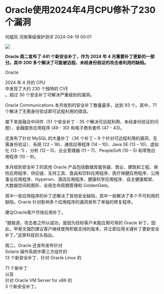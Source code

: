 #  Oracle使用2024年4月CPU修补了230个漏洞   
何威风  河南等级保护测评   2024-04-19 00:01  
  
![](https://mmbiz.qpic.cn/sz_mmbiz_png/rTibWNx9ARWlh1TrpvO3lw5r1aGYan6OQs6nm63hg1YdDiceTvCg0ChN0OdNLY05oibsdZUdwyOlOzgDCMrMu1icaA/640?wx_fmt=png&from=appmsg "")  
  
**Oracle 周二宣布了 441 个新安全补丁，作为 2024 年 4 月重要补丁更新的一部分。其中 200 多个解决了可能被远程、未经身份验证的攻击者利用的缺陷。**  
  
Oracle   
  
2024 年 4 月的 CPU  
中发现了大约 230 个独特的 CVE   
。超过 30 个安全补丁可解决严重级别的漏洞。  
  
Oracle Communications 本月收到的安全补丁数量最多，达到 93 个。其中，71 个解决了无需身份验证即可远程利用的错误。  
  
接下来是融合中间件（51 个安全补丁 - 35 个解决可远程利用、未经身份验证的问题）、金融服务应用程序 (49 - 30) 和电子商务套件 (47 - 43)。  
  
还发布了针对 MySQL 的大量补丁（36 个补丁 – 9 个针对可远程利用的漏洞，无需身份验证）、系统 (22 – 16)、通信应用程序 (14 – 10)、Java SE (13 – 10)、虚拟化 (13 – 1) 、分析 (12 – 5)、企业管理器 (11 – 7)、PeopleSoft (10 – 5) 和零售应用程序 (10 – 9)。  
  
本月收到安全补丁的其他 Oracle 产品包括数据库服务器、商业、建筑和工程、保险应用程序、供应链、支持工具、食品和饮料应用程序、医疗保健应用程序、公用事业应用程序、Hyperion、酒店应用程序、健康科学应用程序、自主健康框架、大数据空间和图形、全局生命周期管理和 GoldenGate。  
  
其中一些应用程序的补丁还解决了其他安全缺陷，其中一些解决了多个不可利用的缺陷。Oracle 针对影响多个应用程序的漏洞发布了单独的修复程序。  
  
建议Oracle客户尽快应用补丁。  
  
“据报道，攻击者之所以成功，是因为目标客户未能应用可用的 Oracle 补丁。因此，甲骨文强烈建议客户继续使用积极支持的版本，并立即应用关键补丁更新安全补丁。”这家科技巨头指出。  
  
周二，Oracle 还宣布发布针对  
Solaris 操作系统中第三方组件的  
13 个新安全补丁、针对 Oracle Linux 的  
  
71 个新补丁  
以及  
针对 Oracle VM Server for x86 的   
3 个新安全补丁。  
  
